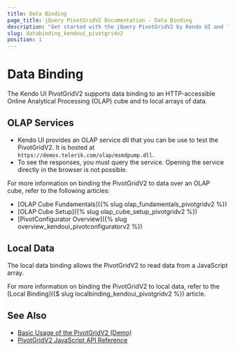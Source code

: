 ```yaml
---
title: Data Binding
page_title: jQuery PivotGridV2 Documentation - Data Binding
description: "Get started with the jQuery PivotGridV2 by Kendo UI and learn about the OLAP cube configuration for performing data binding."
slug: databinding_kendoui_pivotgridv2
position: 1
---
```


# Data Binding

The Kendo UI PivotGridV2 supports data binding to an HTTP-accessible Online Analytical Processing (OLAP) cube and to local arrays of data.

## OLAP Services

* Kendo UI provides an OLAP service dll that you can be use to test the PivotGridV2. It is hosted at `https://demos.telerik.com/olap/msmdpump.dll`. 
* To see the responses, you must query the service. Opening the service directly in the browser is not possible. 

For more information on binding the PivotGridV2 to data over an OLAP cube, refer to the following articles:

* [OLAP Cube Fundamentals]({% slug olap_fundamentals_pivotgridv2 %})
* [OLAP Cube Setup]({% slug olap_cube_setup_pivotgridv2 %})
* [PivotConfigurator Overview]({% slug overview_kendoui_pivotconfiguratorv2 %})

## Local Data

The local data binding allows the PivotGridV2 to read data from a JavaScript array.

For more information on binding the PivotGridV2 to local data, refer to the [Local Binding]({$ slug localbinding_kendoui_pivotgridv2 %}) article.

## See Also

* [Basic Usage of the PivotGridV2 (Demo)](https://demos.telerik.com/kendo-ui/pivotgridv2/index)
* [PivotGridV2 JavaScript API Reference](/api/javascript/ui/pivotgridv2)
